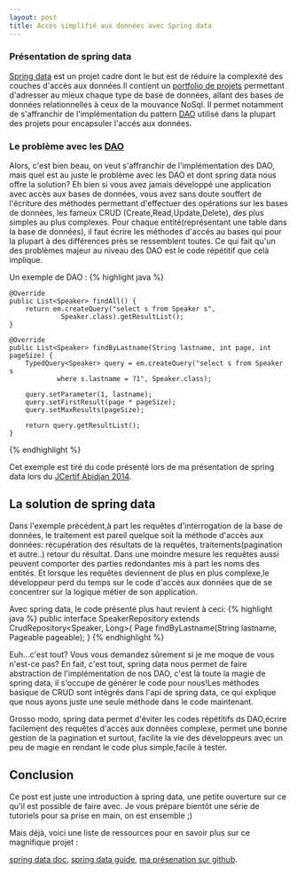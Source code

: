 ```yaml
---
layout: post
title: Accès simplifié aux données avec Spring data
---
```

### Présentation de spring data
[Spring data](http://projects.spring.io/spring-data) est un projet cadre dont le but est de réduire la complexité des couches d'accès 
aux données.Il contient un [portfolio de projets](http://projects.spring.io/spring-data/#toc_0) 
permettant d'adresser au mieux chaque type de base de données, allant des bases de données relationnelles à ceux de la mouvance NoSql. 
Il permet notamment de s'affranchir de l'implémentation du pattern 
[DAO](http://fr.wikipedia.org/wiki/Objet_d'acc%C3%A8s_aux_donn%C3%A9es) utilisé dans la plupart des projets pour encapsuler l'accés aux 
données.

### Le problème avec les [DAO](http://www.oracle.com/technetwork/java/dataaccessobject-138824.html)
Alors, c'est bien beau, on veut s'affranchir de l'implémentation des DAO, mais quel est au juste le problème avec les DAO et dont 
spring data nous offre la solution? Eh bien si vous avez jamais développé une application avec accès aux bases de données, vous avez 
sans doute souffert de l'écriture des méthodes permettant d'effectuer des opérations sur les bases de données, les fameux CRUD 
(Create,Read,Update,Delete), des plus simples au plus complexes. Pour chaque entité(représentant une table dans la base de données), il faut 
écrire les méthodes d'accés au bases qui pour la plupart à des différences près se ressemblent toutes. Ce qui fait qu'un des problèmes 
majeur au niveau des DAO est le code répétitif que celà implique.

Un exemple de DAO :
{% highlight java %}

    @Override
    public List<Speaker> findAll() {
        return em.createQuery("select s from Speaker s",
				 Speaker.class).getResultList();
    }

    @Override
    public List<Speaker> findByLastname(String lastname, int page, int pageSize) {
        TypedQuery<Speaker> query = em.createQuery("select s from Speaker s 
				where s.lastname = ?1", Speaker.class);

        query.setParameter(1, lastname);
        query.setFirstResult(page * pageSize);
        query.setMaxResults(pageSize);

        return query.getResultList();
    }
{% endhighlight %}

Cet exemple est tiré du code présenté lors de ma présentation de spring data lors du [JCertif Abidjan 2014](http://jcertif.com/cotedivoire/).

## La solution de spring data
Dans l'exemple précédent,à part les requêtes d'interrogation de la base de données, le traitement est pareil 
quelque soit la méthode d'accès aux données: récupération des résultats de la requêtes, traitements(pagination et autre..) retour du 
résultat. Dans une moindre mesure les requêtes aussi peuvent comporter des parties redondantes mis à part les noms des entités. Et 
lorsque les requêtes deviennent de plus en plus complexe,le développeur perd du temps sur le code d'accés aux données que de 
se concentrer sur la logique métier de son application.

Avec spring data, le code présenté plus haut revient à ceci:
{% highlight java %}
public interface SpeakerRepository extends CrudRepository<Speaker, Long>{
    Page<Speaker> findByLastname(String lastname, Pageable pageable);
}
{% endhighlight %}

Euh...c'est tout? Vous vous demandez sûrement si je me moque de vous n'est-ce pas? En fait, c'est tout, spring data nous permet de 
faire abstraction de l'implémentation de nos DAO, c'est là toute la magie de spring data, il s'occupe de générer le code pour nous!Les 
méthodes basique de CRUD sont intégrés dans l'api de spring data, ce qui explique que nous ayons juste une seule méthode dans le code 
maintenant.

Grosso modo, spring data permet d'éviter les codes répétitifs ds DAO,écrire facilement des requêtes d'accès aux données complexe, 
permet une bonne gestion de la pagination et surtout, facilite la vie des développeurs avec un peu de magie en rendant le code plus 
simple,facile à tester.

## Conclusion

Ce post est juste une introduction à spring data, une petite ouverture sur ce qu'il est possible de faire avec. Je vous prépare bientôt 
une série de tutoriels pour sa prise en main, on est ensemble ;)

Mais déjà, voici une liste de ressources pour en savoir plus sur ce magnifique projet :

[spring data doc](http://docs.spring.io/spring-data/jpa/docs/1.7.0.RELEASE/reference/html/),
[spring data guide](http://spring.io/guides/gs/accessing-data-jpa/),
[ma présenation sur github](https://github.com/Centonni/jcertif2014-spring-data).
